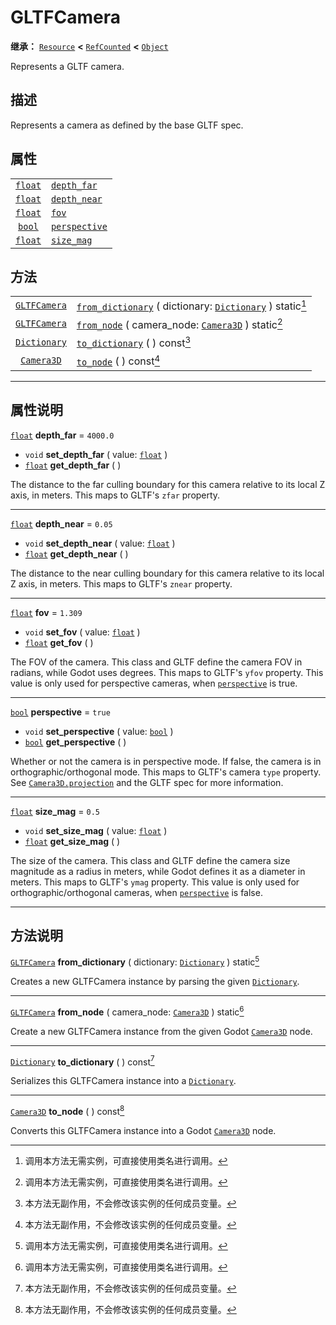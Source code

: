 <!-- ⚠ 请勿编辑本文件 ⚠ -->
<!-- 本文档使用脚本从 WeDot 引擎源码仓库生成。 -->
<!-- 生成脚本：https://github.com/WeDot-Engine/WeDot/tree/4.3/doc/tools/make_md.py； -->
<!-- 原文件：https://github.com/WeDot-Engine/WeDot/tree/4.3/modules/gltf/doc_classes/GLTFCamera.xml。 -->

<div id="_class_gltfcamera"></div>

# GLTFCamera

**继承：** [`Resource`](class_resource.md) **<** [`RefCounted`](class_refcounted.md) **<** [`Object`](class_object.md)

Represents a GLTF camera.

## 描述

Represents a camera as defined by the base GLTF spec.

## 属性

|||
|:-:|:--|
| [`float`](class_float.md) | [`depth_far`](#class_gltfcamera_property_depth_far)     | ``4000.0`` |
| [`float`](class_float.md) | [`depth_near`](#class_gltfcamera_property_depth_near)   | ``0.05``   |
| [`float`](class_float.md) | [`fov`](#class_gltfcamera_property_fov)                 | ``1.309``  |
| [`bool`](class_bool.md)   | [`perspective`](#class_gltfcamera_property_perspective) | ``true``   |
| [`float`](class_float.md) | [`size_mag`](#class_gltfcamera_property_size_mag)       | ``0.5``    |

## 方法

|||
|:-:|:--|
| [`GLTFCamera`](class_gltfcamera.md) | [`from_dictionary`](#class_gltfcamera_method_from_dictionary) ( dictionary: [`Dictionary`](class_dictionary.md) ) static[^static] |
| [`GLTFCamera`](class_gltfcamera.md) | [`from_node`](#class_gltfcamera_method_from_node) ( camera_node: [`Camera3D`](class_camera3d.md) ) static[^static]                |
| [`Dictionary`](class_dictionary.md) | [`to_dictionary`](#class_gltfcamera_method_to_dictionary) ( ) const[^const]                                                       |
| [`Camera3D`](class_camera3d.md)     | [`to_node`](#class_gltfcamera_method_to_node) ( ) const[^const]                                                                   |

<!-- rst-class:: classref-section-separator -->

---

## 属性说明

<div id="_class_gltfcamera_property_depth_far"></div>

[`float`](class_float.md) **depth_far** = ``4000.0`` <div id="class_gltfcamera_property_depth_far"></div>

- `void` **set_depth_far** ( value: [`float`](class_float.md) )
- [`float`](class_float.md) **get_depth_far** ( )

The distance to the far culling boundary for this camera relative to its local Z axis, in meters. This maps to GLTF's `zfar` property.

<!-- rst-class:: classref-item-separator -->

---

<div id="_class_gltfcamera_property_depth_near"></div>

[`float`](class_float.md) **depth_near** = ``0.05`` <div id="class_gltfcamera_property_depth_near"></div>

- `void` **set_depth_near** ( value: [`float`](class_float.md) )
- [`float`](class_float.md) **get_depth_near** ( )

The distance to the near culling boundary for this camera relative to its local Z axis, in meters. This maps to GLTF's `znear` property.

<!-- rst-class:: classref-item-separator -->

---

<div id="_class_gltfcamera_property_fov"></div>

[`float`](class_float.md) **fov** = ``1.309`` <div id="class_gltfcamera_property_fov"></div>

- `void` **set_fov** ( value: [`float`](class_float.md) )
- [`float`](class_float.md) **get_fov** ( )

The FOV of the camera. This class and GLTF define the camera FOV in radians, while Godot uses degrees. This maps to GLTF's `yfov` property. This value is only used for perspective cameras, when [`perspective`](#class_gltfcamera_property_perspective) is true.

<!-- rst-class:: classref-item-separator -->

---

<div id="_class_gltfcamera_property_perspective"></div>

[`bool`](class_bool.md) **perspective** = ``true`` <div id="class_gltfcamera_property_perspective"></div>

- `void` **set_perspective** ( value: [`bool`](class_bool.md) )
- [`bool`](class_bool.md) **get_perspective** ( )

Whether or not the camera is in perspective mode. If false, the camera is in orthographic/orthogonal mode. This maps to GLTF's camera `type` property. See [`Camera3D.projection`](#class_camera3d_property_projection) and the GLTF spec for more information.

<!-- rst-class:: classref-item-separator -->

---

<div id="_class_gltfcamera_property_size_mag"></div>

[`float`](class_float.md) **size_mag** = ``0.5`` <div id="class_gltfcamera_property_size_mag"></div>

- `void` **set_size_mag** ( value: [`float`](class_float.md) )
- [`float`](class_float.md) **get_size_mag** ( )

The size of the camera. This class and GLTF define the camera size magnitude as a radius in meters, while Godot defines it as a diameter in meters. This maps to GLTF's `ymag` property. This value is only used for orthographic/orthogonal cameras, when [`perspective`](#class_gltfcamera_property_perspective) is false.

<!-- rst-class:: classref-section-separator -->

---

## 方法说明

<div id="_class_gltfcamera_method_from_dictionary"></div>

[`GLTFCamera`](class_gltfcamera.md) **from_dictionary** ( dictionary: [`Dictionary`](class_dictionary.md) ) static[^static]<div id="class_gltfcamera_method_from_dictionary"></div>

Creates a new GLTFCamera instance by parsing the given [`Dictionary`](class_dictionary.md).

<!-- rst-class:: classref-item-separator -->

---

<div id="_class_gltfcamera_method_from_node"></div>

[`GLTFCamera`](class_gltfcamera.md) **from_node** ( camera_node: [`Camera3D`](class_camera3d.md) ) static[^static]<div id="class_gltfcamera_method_from_node"></div>

Create a new GLTFCamera instance from the given Godot [`Camera3D`](class_camera3d.md) node.

<!-- rst-class:: classref-item-separator -->

---

<div id="_class_gltfcamera_method_to_dictionary"></div>

[`Dictionary`](class_dictionary.md) **to_dictionary** ( ) const[^const]<div id="class_gltfcamera_method_to_dictionary"></div>

Serializes this GLTFCamera instance into a [`Dictionary`](class_dictionary.md).

<!-- rst-class:: classref-item-separator -->

---

<div id="_class_gltfcamera_method_to_node"></div>

[`Camera3D`](class_camera3d.md) **to_node** ( ) const[^const]<div id="class_gltfcamera_method_to_node"></div>

Converts this GLTFCamera instance into a Godot [`Camera3D`](class_camera3d.md) node.

[^virtual]: 本方法通常需要用户覆盖才能生效。
[^const]: 本方法无副作用，不会修改该实例的任何成员变量。
[^vararg]: 本方法除了能接受在此处描述的参数外，还能够继续接受任意数量的参数。
[^constructor]: 本方法用于构造某个类型。
[^static]: 调用本方法无需实例，可直接使用类名进行调用。
[^operator]: 本方法描述的是使用本类型作为左操作数的有效运算符。
[^bitfield]: 这个值是由下列位标志构成位掩码的整数。
[^void]: 无返回值。
